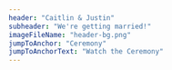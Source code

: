 ```yaml
---
header: "Caitlin & Justin"
subheader: "We're getting married!"
imageFileName: "header-bg.png"
jumpToAnchor: "Ceremony"
jumpToAnchorText: "Watch the Ceremony"
---
```


